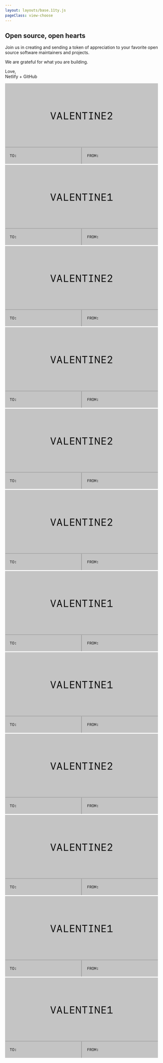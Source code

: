 ```yaml
---
layout: layouts/base.11ty.js
pageClass: view-choose 
---
```



<main class="container">
  <div class="content">
    <section class="intro">
      <h1>Open source, open hearts</h1>
      <p>Join us in creating and sending a token of appreciation to your favorite open source software maintainers and projects.</p>
      <p>We are grateful for what you are building.</p>
      <p>Love,<br /> Netlify + GitHub</p>
    </section>
    <a class="valentine" href="/customize"><img src="/img/valentine2.svg" alt="" /></a>
    <a class="valentine" href="/customize-logged-out"><img src="/img/valentine1.svg" alt="" /></a>
    <a class="valentine" href=""><img src="/img/valentine2.svg" alt="" /></a>
    <a class="valentine" href=""><img src="/img/valentine2.svg" alt="" /></a>
    <a class="valentine" href=""><img src="/img/valentine2.svg" alt="" /></a>
    <a class="valentine" href=""><img src="/img/valentine2.svg" alt="" /></a>
    <a class="valentine" href=""><img src="/img/valentine1.svg" alt="" /></a>
    <a class="valentine" href=""><img src="/img/valentine1.svg" alt="" /></a>
    <a class="valentine" href=""><img src="/img/valentine2.svg" alt="" /></a>
    <a class="valentine" href=""><img src="/img/valentine2.svg" alt="" /></a>
    <a class="valentine" href=""><img src="/img/valentine1.svg" alt="" /></a>
    <a class="valentine" href=""><img src="/img/valentine1.svg" alt="" /></a>
    

  </div>
</main>

